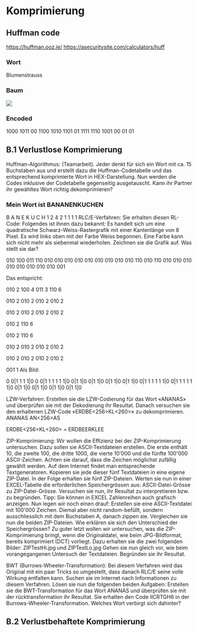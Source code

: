 # Komprimierung

## Huffman code

<https://huffman.ooz.ie/>
<https://asecuritysite.com/calculators/huff>

### Wort

Blumenstrauss

### Baum

![](assets/2023-06-06-15-50-12.png)

### Encoded

1000 1011 00 1100 1010 1101 01 1111 1110 1001 00 01 01

## B.1 Verlustlose Komprimierung

Huffman-Algorithmus: (Teamarbeit). Jeder denkt für sich ein Wort mit ca. 15 Buchstaben aus und erstellt dazu die Huffman-Codetabelle und das entsprechend komprimierte Wort in HEX-Darstellung. Nun werden die Codes inklusive der Codetabelle gegenseitig ausgetauscht. Kann ihr Partner ihr gewähltes Wort richtig dekomprimieren?

### Mein Wort ist BANANENKUCHEN

B A N E K U C H
1 2 4 2 1 1 1 1
RLC/E-Verfahren: Sie erhalten diesen RL-Code: Folgendes ist ihnen dazu bekannt: Es handelt sich um eine quadratische Schwarz-Weiss-Rastergrafik mit einer Kantenlänge von 8 Pixel. Es wird links oben mit der Farbe Weiss begonnen. Eine Farbe kann sich nicht mehr als siebenmal wiederholen. Zeichnen sie die Grafik auf. Was stellt sie dar?

010 100 011 110 010 010 010 010 010 010 010 010 010 110 010 110 010 010 010 010 010 010 010 010 001

Das entspricht:

010 2 100 4 011 3 110 6

010 2 010 2 010 2 010 2

010 2 010 2 010 2 010 2

010 2 110 6

010 2 110 6

010 2 010 2 010 2 010 2

010 2 010 2 010 2 010 2

001 1
Als Bild:

0 0|1 1 1 1|0 0 0|1 1 1 1 1 1|0 0|1 1|0 0|1 1|0 0|1 1|0 0|1 1|0 0|1 1 1 1 1 1|0 0|1 1 1 1 1 1|0 0|1 1|0 0|1 1|0 0|1 1|0 0|1 1|0

LZW-Verfahren: Erstellen sie die LZW-Codierung für das Wort «ANANAS» und überprüfen sie mit der Dekodierung ihr Resultat. Danach versuchen sie den erhaltenen LZW-Code «ERDBE<256>KL<260>» zu dekomprimieren.
ANANAS AN<256>AS

ERDBE<256>KL<260> = ERDBEERKLEE

ZIP-Komprimierung: Wir wollen die Effizienz bei der ZIP-Komprimierung untersuchen. Dazu sollen sie ASCII-Textdateien erstellen. Die erste enthält 10, die zweite 100, die dritte 1000, die vierte 10'000 und die fünfte 100'000 ASCII-Zeichen. Achten sie darauf, dass die Zeichen möglichst zufällig gewählt werden. Auf dem Internet findet man entsprechende Textgeneratoren. Kopieren sie jede dieser fünf Textdateien in eine eigene ZIP-Datei. In der Folge erhalten sie fünf ZIP-Dateien. Werten sie nun in einer EXCEL-Tabelle die erforderlichen Speichergrössen aus: ASCII-Datei-Grösse zu ZIP-Datei-Grösse. Versuchen sie nun, ihr Resultat zu interpretieren bzw. zu begründen. Tipp: Sie können in EXCEL Zahlenreihen auch grafisch anzeigen. Nun legen wir noch einen drauf: Erstellen sie eine ASCII-Textdatei mit 100'000 Zeichen. Diemal aber nicht random-befüllt, sondern ausschliesslich mit dem Buchstaben A, danach zippen sie. Vergleichen sie nun die beiden ZIP-Dateien. Wie erklären sie sich den Unterschied der Speichergrössen? Zu guter letzt wollen wir untersuchen, was die ZIP-Komprimierung bringt, wenn die Originaldatei, wie beim JPG-Bildformat, bereits komprimiert (DCT) vorliegt. Dazu erhalten sie die zwei folgenden Bilder: ZIPTestHi.jpg und ZIPTestLo.jpg Gehen sie nun gleich vor, wie beim vorangegangenen Untersuch der Textdateien. Begründen sie ihr Resultat.

BWT (Burrows-Wheeler-Transformation): Bei diesem Verfahren wird das Original mit ein paar Tricks so umgestellt, dass danach RLC/E seine volle Wirkung entfalten kann. Suchen sie im Internet nach Informationen zu diesem Verfahren. Lösen sie nun die folgenden beiden Aufgaben: Erstellen sie die BWT-Transformation für das Wort ANANAS und überprüfen sie mit der rücktransformation ihr Resultat. Sie erhalten den Code IICRTGH6 in der Burrows-Wheeler-Transformation. Welches Wort verbirgt sich dahinter?

## B.2 Verlustbehaftete Komprimierung
